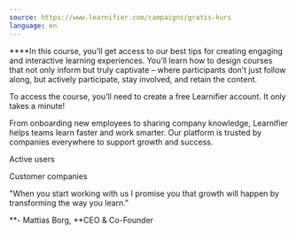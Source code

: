 ```yaml
---
source: https://www.learnifier.com/campaigns/gratis-kurs
language: en
---
```


****In this course, you’ll get access to our best tips for creating engaging and interactive learning experiences. You’ll learn how to design courses that not only inform but truly captivate – where participants don’t just follow along, but actively participate, stay involved, and retain the content.

To access the course, you’ll need to create a free Learnifier account. It only takes a minute!

From onboarding new employees to sharing company knowledge, Learnifier helps teams learn faster and work smarter. Our platform is trusted by companies everywhere to support growth and success.

Active users

Customer companies

"When you start working with us I promise you that growth will happen by transforming the way you learn."

**- Mattias Borg, **CEO & Co-Founder